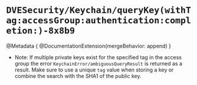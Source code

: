 # ``DVESecurity/Keychain/queryKey(withTag:accessGroup:authentication:completion:)-8x8b9``

@Metadata {
    @DocumentationExtension(mergeBehavior: append)
}

- Note: If multiple private keys exist for the specified tag in the access group the error ``KeychainError/ambiguousQueryResult`` is returned as a result. Make sure to use a unique `tag` value when storing a key or combine the search with the SHA1 of the public key.
